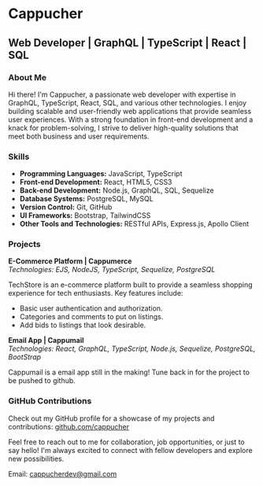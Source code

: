 # Cappucher

## Web Developer | GraphQL | TypeScript | React | SQL

### About Me

Hi there! I'm Cappucher, a passionate web developer with expertise in GraphQL, TypeScript, React, SQL, and various other technologies. I enjoy building scalable and user-friendly web applications that provide seamless user experiences. With a strong foundation in front-end development and a knack for problem-solving, I strive to deliver high-quality solutions that meet both business and user requirements.

### Skills

- **Programming Languages:** JavaScript, TypeScript
- **Front-end Development:** React, HTML5, CSS3
- **Back-end Development:** Node.js, GraphQL, SQL, Sequelize
- **Database Systems:** PostgreSQL, MySQL
- **Version Control:** Git, GitHub
- **UI Frameworks:** Bootstrap, TailwindCSS
- **Other Tools and Technologies:** RESTful APIs, Express.js, Apollo Client

### Projects

**E-Commerce Platform | Cappumerce**\
*Technologies: EJS, NodeJS, TypeScript, Sequelize, PostgreSQL*

TechStore is an e-commerce platform built to provide a seamless shopping experience for tech enthusiasts. Key features include:

- Basic user authentication and authorization.
- Categories and comments to put on listings.
- Add bids to listings that look desirable.

**Email App | Cappumail**\
*Technologies: React, GraphQL, TypeScript, Node.js, Sequelize, PostgreSQL, BootStrap*

Cappumail is a email app still in the making! Tune back in for the project to be pushed to github.

### GitHub Contributions

Check out my GitHub profile for a showcase of my projects and contributions: [github.com/cappucher](https://github.com/cappucher)

Feel free to reach out to me for collaboration, job opportunities, or just to say hello! I'm always excited to connect with fellow developers and explore new possibilities.

Email: [cappucherdev@gmail.com](mailto:cappucherdev@gmail.com)
